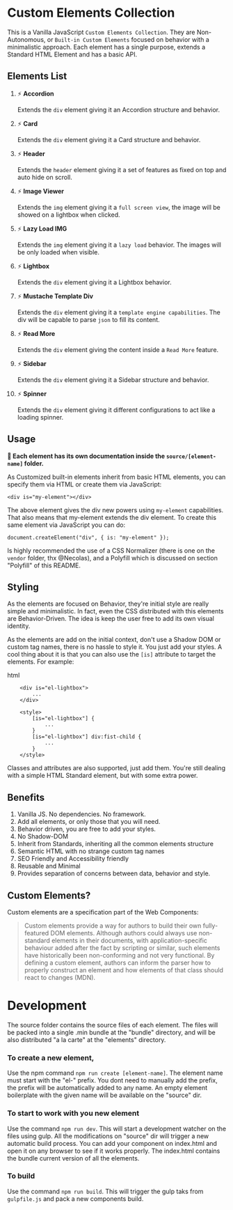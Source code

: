 # Custom Elements Collection

This is a Vanilla JavaScript `Custom Elements Collection`. They are Non-Autonomous, or `Built-in Custom Elements` focused on behavior with a minimalistic approach. Each element has a single purpose, extends a Standard HTML Element and has a basic API.

## Elements List

01. :zap: **Accordion**

	Extends the `div` element giving it an Accordion structure and behavior.

02. :zap: **Card**

	Extends the `div` element giving it a Card structure and behavior.

03. :zap: **Header**

	Extends the `header` element giving it a set of features as fixed on top and auto hide on scroll.

04. :zap: **Image Viewer**

	Extends the `img` element giving it a `full screen view`, the image will be showed on a lightbox when clicked.

05. :zap: **Lazy Load IMG**

	Extends the `img` element giving it a `lazy load` behavior. The images will be only loaded when visible.

06. :zap: **Lightbox**

	Extends the `div` element giving it a Lightbox behavior.

07. :zap: **Mustache Template Div**

	Extends the `div` element giving it a `template engine capabilities`. The div will be capable to parse `json` to fill its content.

08. :zap: **Read More**

	Extends the `div` element giving the content inside a `Read More` feature.

09. :zap: **Sidebar**

	Extends the `div` element giving it a Sidebar structure and behavior.

10. :zap: **Spinner**

	Extends the `div` element giving it different configurations to act like a loading spinner.

## Usage

**:book: Each element has its own documentation inside the `source/[element-name]` folder.**

As Customized built-in elements inherit from basic HTML elements, you can specify them via HTML or create them via JavaScript:

```
<div is="my-element"></div>
```

The above element gives the div new powers using `my-element` capabilities. That also means that my-element extends the div element. To create this same element via JavaScript you can do:

```
document.createElement("div", { is: "my-element" });
```

Is highly recommended the use of a CSS Normalizer (there is one on the `vendor` folder, thx @Necolas), and a Polyfill which is discussed on section "Polyfill" of this README.

## Styling

As the elements are focused on Behavior, they're initial style are really simple and minimalistic. In fact, even the CSS distributed with this elements are Behavior-Driven. The idea is keep the user free to add its own visual identity.

As the elements are add on the initial context, don't use a Shadow DOM or custom tag names, there is no hassle to style it. You just add your styles. A cool thing about it is that you can also use the `[is]` attribute to target the elements. For example:

html
```
	<div is="el-lightbox">
		...
	</div>

	<style>
		[is="el-lightbox"] {
			...
		}
		[is="el-lightbox"] div:fist-child {
			...
		}
	</style>
```

Classes and attributes are also supported, just add them. You're still dealing with a simple HTML Standard element, but with some extra power.

## Benefits

1. Vanilla JS. No dependencies. No framework.
2. Add all elements, or only those that you will need.
3. Behavior driven, you are free to add your styles.
4. No Shadow-DOM
5. Inherit from Standards, inheriting all the common elements structure
6. Semantic HTML with no strange custom tag names
7. SEO Friendly and Accessibility friendly
8. Reusable and Minimal
9. Provides separation of concerns between data, behavior and style.

## Custom Elements?

Custom elements are a specification part of the Web Components:

> Custom elements provide a way for authors to build their own fully-featured DOM elements. Although authors could always use non-standard elements in their documents, with application-specific behaviour added after the fact by scripting or similar, such elements have historically been non-conforming and not very functional. By defining a custom element, authors can inform the parser how to properly construct an element and how elements of that class should react to changes (MDN).

# Development

The source folder contains the source files of each element. The files will be packed into a single .min bundle at the "bundle" directory, and will be also distributed "a la carte" at the "elements" directory.

### To create a new element,

Use the npm command `npm run create [element-name]`. The element name must start with the "el-" prefix. You dont need to manually add the prefix, the prefix will be automatically added to any name. An empty element boilerplate with the given name will be available on the "source" dir.

### To start to work with you new element

Use the command `npm run dev`. This will start a development watcher on the  files using gulp. All the modifications on "source" dir will trigger a new  automatic build process. You can add your component on index.html and open it on any browser to see if it works properly. The index.html contains the bundle current version of all the elements.

### To build

Use the command `npm run build`. This will trigger the gulp taks from `gulpfile.js` and pack a new components build.